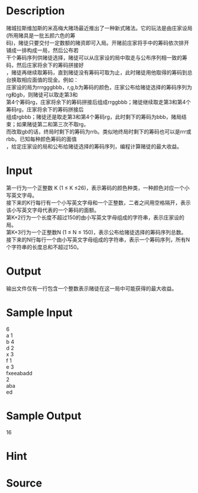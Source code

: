 
# Description

<div class="content"><div>
<div>赌城拉斯维加斯的米高梅大赌场最近推出了一种新式赌法。它的玩法是由庄家设局(所用赌具是一批五颜六色的筹</div>
<div>码)，赌徒只要交付一定数额的赌资即可入局。开赌前庄家将手中的筹码依次排开铺成一排构成一局，然后公布若</div>
<div>干个筹码序列供赌徒选择，赌徒可以从庄家设的局中取走与公布序列相一致的筹码，然后庄家将余下的筹码拼接好</div>
<div>，赌徒再继续取筹码，直到赌徒没有筹码可取为止，此时赌徒用他取得的筹码到总台换取相应面值的现金。例如：</div>
<div>庄家设的局为rrrgggbbb，r,g,b为筹码的颜色，庄家公布给赌徒选择的筹码序列为rg和gb，则赌徒可以取走第3和</div>
<div>第4个筹码rg，庄家将余下的筹码拼接后组成rrggbbb；赌徒继续取走第3和第4个筹码rg，庄家将余下的筹码拼接后</div>
<div>组成rgbbb；赌徒还是取走第3和第4个筹码rg，此时剩下的筹码为bbb，赌局结束；如果赌徒第二和第三次不取rg，</div>
<div>而改取gb的话，终局时剩下的筹码为rrb。类似地终局时剩下的筹码也可以是rrr或rbb。已知每种颜色筹码的面值</div>
<div>，给定庄家设的局和公布给赌徒选择的筹码序列，编程计算赌徒的最大收益。</div>
</div>
<div></div>
<p></p></div>

# Input

<div class="content"><div>
<div>第一行为一个正整数 K (1 ≤ K ≤26)，表示筹码的颜色种类，一种颜色对应一个小写英文字母。</div>
<div>接下来的K行每行有一个小写英文字母和一个正整数，二者之间用空格隔开，表示该小写英文字母代表的一个筹码的面额。 </div>
<div>第K+2行为一个长度不超过150的由小写英文字母组成的字符串，表示庄家设的局。</div>
<div>第K+3行为一个正整数N (1 ≤ N ≤ 150)，表示公布给赌徒选择的筹码序列总数。</div>
<div>接下来的N行每行一个由小写英文字母组成的字符串，表示一个筹码序列，所有N个字符串的长度总和不超过150。</div>
</div>
<div></div>
<p></p></div>

# Output

<div class="content"><div>
<div>输出文件仅有一行包含一个整数表示赌徒在这一局中可能获得的最大收益。</div>
</div>
<div></div>
<p></p></div>

# Sample Input

<div class="content"><span class="sampledata">6<br/>
a 1<br/>
b 4<br/>
d 2<br/>
x 3<br/>
f 1<br/>
e 3<br/>
fxeeabadd<br/>
2<br/>
aba<br/>
ed	<br/>
</span></div>

# Sample Output

<div class="content"><span class="sampledata">16</span></div>

# Hint

<div class="content"><p></p></div>

# Source

<div class="content"><p><a href="problemset.php?search="></a></p></div>

